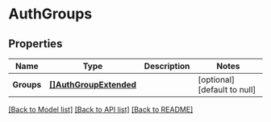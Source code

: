 # AuthGroups

## Properties
Name | Type | Description | Notes
------------ | ------------- | ------------- | -------------
**Groups** | [**[]AuthGroupExtended**](AuthGroupExtended.md) |  | [optional] [default to null]

[[Back to Model list]](../README.md#documentation-for-models) [[Back to API list]](../README.md#documentation-for-api-endpoints) [[Back to README]](../README.md)


